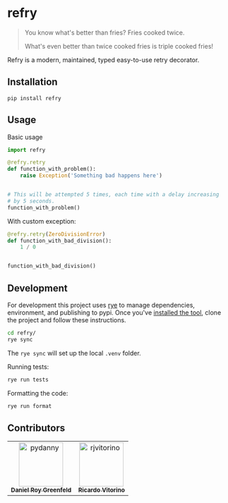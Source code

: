 # refry

> You know what's better than fries? Fries cooked twice.
>
> What's even better than twice cooked fries is triple cooked fries!

Refry is a modern, maintained, typed easy-to-use retry decorator.

## Installation

```
pip install refry
```

## Usage

Basic usage

```python
import refry

@refry.retry
def function_with_problem():
    raise Exception('Something bad happens here')


# This will be attempted 5 times, each time with a delay increasing
# by 5 seconds.
function_with_problem()
```

With custom exception:

```python
@refry.retry(ZeroDivisionError)
def function_with_bad_division():
    1 / 0


function_with_bad_division()
```

## Development

For development this project uses [rye](https://rye.astral.sh/) to manage dependencies, environment, and publishing to pypi. Once you've [installed the tool](https://rye.astral.sh/guide/installation/), clone the project and follow these instructions.

```bash
cd refry/
rye sync
```

The `rye sync` will set up the local `.venv` folder. 

Running tests:

```bash
rye run tests
```

Formatting the code:

```bash
rye run format
```


## Contributors 

<!-- readme: contributors -start -->
<table>
<tr>
    <td align="center">
        <a href="https://github.com/pydanny">
            <img src="https://avatars.githubusercontent.com/u/62857?v=4" width="100;" alt="pydanny"/>
            <br />
            <sub><b>Daniel Roy Greenfeld</b></sub>
        </a>
    </td>
    <td align="center">
        <a href="https://github.com/rjvitorino">
            <img src="https://avatars.githubusercontent.com/u/2514072?v=4" width="100;" alt="rjvitorino"/>
            <br />
            <sub><b>Ricardo Vitorino</b></sub>
        </a>
    </td>
</tr>
</table>
<!-- readme: contributors -end -->
